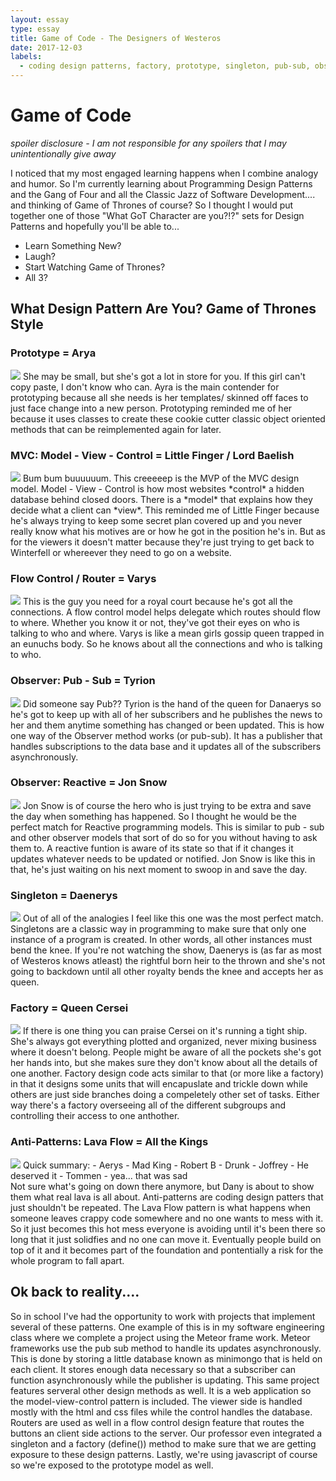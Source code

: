 ```yaml
---
layout: essay
type: essay
title: Game of Code - The Designers of Westeros
date: 2017-12-03
labels:
  - coding design patterns, factory, prototype, singleton, pub-sub, observer, gof, gang of four
---
```

# Game of Code
*spoiler disclosure - I am not responsible for any spoilers that I may unintentionally give away* 

I noticed that my most engaged learning happens when I combine analogy and humor. So I'm currently learning about Programming Design Patterns and the Gang of Four and all the Classic Jazz of Software Development.... and thinking of Game of Thrones of course? So I thought I would put together one of those "What GoT Character are you?!?" sets for Design Patterns and hopefully you'll be able to... 
- Learn Something New? 
- Laugh? 
- Start Watching Game of Thrones? 
- All 3? 

## What Design Pattern Are You? Game of Thrones Style

### Prototype = Arya
<img class="ui small left floated rounded image" src="http://www.newstalk.com/content/000/images/000147/151623_54_news_hub_137623_656x500.jpg">
She may be small, but she's got a lot in store for you. If this girl can't copy paste, I don't know who can. Ayra is the main contender for prototyping because all she needs is her templates/ skinned off faces to just face change into a new person. Prototyping reminded me of her because it uses classes to create these cookie cutter classic object oriented methods that can be reimplemented again for later. 

### MVC: Model - View - Control = Little Finger / Lord Baelish
<img class="ui small right floated rounded image" src="https://vignette.wikia.nocookie.net/gameofthrones/images/9/90/Petyr_s6.png/revision/latest?cb=20160828101144&path-prefix=tr">
Bum bum buuuuuum. This creeeeep is the MVP of the MVC design model. Model - View - Control is how most websites *control* a hidden database behind closed doors. There is a *model* that explains how they decide what a client can *view*. This reminded me of Little Finger because he's always trying to keep some secret plan covered up and you never really know what his motives are or how he got in the position he's in. But as for the viewers it doesn't matter because they're just trying to get back to Winterfell or whereever they need to go on a website. 

### Flow Control / Router = Varys
<img class="ui small left floated rounded image" src="https://cdn.pastemagazine.com/www/articles/VARYS-GAME-OF-THRONES-quotes.jpg">
This is the guy you need for a royal court because he's got all the connections. A flow control model helps delegate which routes should flow to where. Whether you know it or not, they've got their eyes on who is talking to who and where. Varys is like a mean girls gossip queen trapped in an eunuchs body. So he knows about all the connections and who is talking to who. 

### Observer: Pub - Sub = Tyrion
<img class="ui small right floated rounded image" src="http://i.telegraph.co.uk/multimedia/archive/03295/Tyrion_1_3295189b.jpg">
Did someone say Pub?? Tyrion is the hand of the queen for Danaerys so he's got to keep up with all of her subscribers and he publishes the news to her and them anytime something has changed or been updated. This is how one way of the Observer method works (or pub-sub). It has a publisher that handles subscriptions to the data base and it updates all of the subscribers asynchronously. 

### Observer: Reactive = Jon Snow
<img class="ui small left floated rounded image" src="https://metrouk2.files.wordpress.com/2017/03/jon-snow-game-of-thrones1.jpg?w=748&h=374&crop=1">
Jon Snow is of course the hero who is just trying to be extra and save the day when something has happened. So I thought he would be the perfect match for Reactive programming models. This is similar to pub - sub and other observer models that sort of do so for you without having to ask them to. A reactive funtion is aware of its state so that if it changes it updates whatever needs to be updated or notified. Jon Snow is like this in that, he's just waiting on his next moment to swoop in and save the day.

### Singleton = Daenerys
<img class="ui small right floated rounded image" src="http://digitalspyuk.cdnds.net/17/33/980x490/landscape-1502793837-daenerys-drogon-got.jpg">
Out of all of the analogies I feel like this one was the most perfect match. Singletons are a classic way in programming to make sure that only one instance of a program is created. In other words, all other instances must bend the knee. If you're not watching the show, Daenerys is (as far as most of Westeros knows atleast) the rightful born heir to the thrown and she's not going to backdown until all other royalty bends the knee and accepts her as queen. 

### Factory = Queen Cersei
<img class="ui small left floated rounded image" src="https://hips.hearstapps.com/hmg-prod.s3.amazonaws.com/images/cersei-euron-gift-1500579238.png?crop=1.00xw:0.892xh;0,0.0684xh&resize=980:*">
If there is one thing you can praise Cersei on it's running a tight ship. She's always got everything plotted and organized, never mixing business where it doesn't belong. People might be aware of all the pockets she's got her hands into, but she makes sure they don't know about all the details of one another. Factory design code acts similar to that (or more like a factory) in that it designs some units that will encapuslate and trickle down while others are just side branches doing a compeletely other set of tasks. Either way there's a factory overseeing all of the different subgroups and controlling their access to one anthother. 

### Anti-Patterns: Lava Flow = All the Kings
<img class="ui small right floated rounded image" src="http://digitalspyuk.cdnds.net/16/25/980x490/landscape-1466683466-aerys.jpg">
Quick summary: 
- Aerys     -  Mad King
- Robert B  -  Drunk
- Joffrey   -  He deserved it
- Tommen    -  yea... that was sad
<br>Not sure what's going on down there anymore, but Dany is about to show them what real lava is all about. Anti-patterns are coding design patters that just shouldn't be repeated. The Lava Flow pattern is what happens when someone leaves crappy code somewhere and no one wants to mess with it. So it just becomes this hot mess everyone is avoiding until it's been there so long that it just solidfies and no one can move it. Eventually people build on top of it and it becomes part of the foundation and pontentially a risk for the whole program to fall apart. 

## Ok back to reality....

  So in school I've had the opportunity to work with projects that implement several of these patterns. One example of this is in my software engineering class where we complete a project using the Meteor frame work. Meteor frameworks use the pub sub method to handle its updates asynchronously. This is done by storing a little database known as minimongo that is held on each client. It stores enough data necessary so that a subscriber can function asynchronously while the publisher is updating.
  This same project features serveral other design methods as well. It is a web application so the model-view-control pattern is included. The viewer side is handled mostly with the html and css files while the control handles the database. Routers are used as well in a flow control design feature that routes the buttons an client side actions to the server. Our professor even integrated a singleton and a factory (define()) method to make sure that we are getting exposure to these design patterns. Lastly, we're using javascript of course so we're exposed to the prototype model as well. 



